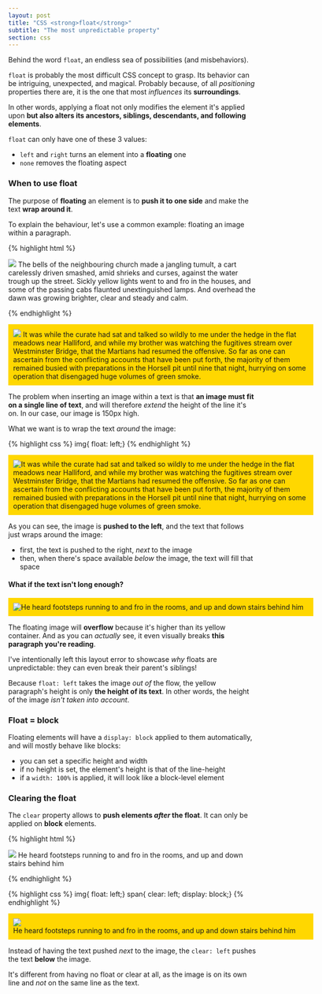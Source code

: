 ```yaml
---
layout: post
title: "CSS <strong>float</strong>"
subtitle: "The most unpredictable property"
section: css
---
```


Behind the word `float`, an endless sea of possibilities (and misbehaviors).

`float` is probably the most difficult CSS concept to grasp. Its behavior can be intriguing, unexpected, and magical. Probably because, of all _positioning_ properties there are, it is the one that most _influences_ its **surroundings**.

In other words, applying a float not only modifies the element it's applied upon **but also alters its ancestors, siblings, descendants, and following elements**.

`float` can only have one of these 3 values:

* `left` and `right` turns an element into a **floating** one
* `none` removes the floating aspect

### When to use float

The purpose of **floating** an element is to **push it to one side** and make the text **wrap around it**.

To explain the behaviour, let's use a common example: floating an image within a paragraph.

{% highlight html %}
<p>
  <img src="https://placehold.it/150x150">
  The bells of the neighbouring church made a jangling tumult, a cart carelessly driven smashed, amid shrieks and curses, against the water trough up the street.  Sickly yellow lights went to and fro in the houses, and some of the passing cabs flaunted unextinguished lamps. And overhead the dawn was growing brighter, clear and steady and calm.
</p>
{% endhighlight %}

<div class="result">
  <p style="background: gold; padding: 10px; width: 600px;">
    <img src="https://placehold.it/150x150">
    It was while the curate had sat and talked so wildly to me under the hedge in the flat meadows near Halliford, and while my brother was watching the fugitives stream over Westminster Bridge, that the Martians had resumed the offensive. So far as one can ascertain from the conflicting accounts that have been put forth, the majority of them remained busied with preparations in the Horsell pit until nine that night, hurrying on some operation that disengaged huge volumes of green smoke.
  </p>
</div>

The problem when inserting an image within a text is that **an image must fit on a single line of text**, and will therefore _extend_ the height of the line it's on. In our case, our image is 150px high.

What we want is to wrap the text _around_ the image:

{% highlight css %}
img{ float: left;}
{% endhighlight %}

<div class="result">
  <p style="background: gold; padding: 10px; width: 600px;">
    <img style="float: left;" src="https://placehold.it/150x150">
    It was while the curate had sat and talked so wildly to me under the hedge in the flat meadows near Halliford, and while my brother was watching the fugitives stream over Westminster Bridge, that the Martians had resumed the offensive. So far as one can ascertain from the conflicting accounts that have been put forth, the majority of them remained busied with preparations in the Horsell pit until nine that night, hurrying on some operation that disengaged huge volumes of green smoke.
  </p>
</div>

As you can see, the image is **pushed to the left**, and the text that follows just wraps around the image:

* first, the text is pushed to the right, _next_ to the image
* then, when there's space available _below_ the image, the text will fill that space

#### What if the text isn't long enough?

<div class="result">
  <p style="background: gold; padding: 10px; width: 600px;">
    <img style="float: left;" src="https://placehold.it/150x150">
    He heard footsteps running to and fro in the rooms, and up and down stairs behind him
  </p>
</div>

The floating image will **overflow** because it's higher than its yellow container. And as you can _actually_ see, it even visually breaks **this paragraph you're reading**.

I've intentionally left this layout error to showcase _why_ floats are unpredictable: they can even break their parent's siblings!

Because `float: left` takes the image _out of_ the flow, the yellow paragraph's height is only **the height of its text**. In other words, the height of the image _isn't taken into account_.

### Float = block

Floating elements will have a `display: block` applied to them automatically, and will mostly behave like blocks:

* you can set a specific height and width
* if no height is set, the element's height is that of the line-height
* if a `width: 100%` is applied, it will look like a block-level element

### Clearing the float

The `clear` property allows to **push elements _after_ the float**. It can only be applied on **block** elements.

{% highlight html %}
<p>
  <img src="https://placehold.it/150x150">
  <span>He heard footsteps running to and fro in the rooms, and up and down stairs behind him</span>
</p>
{% endhighlight %}

{% highlight css %}
img{ float: left;}
span{ clear: left; display: block;}
{% endhighlight %}

<div class="result">
  <p style="background: gold; padding: 10px; width: 600px;">
    <img style="float: left;" src="https://placehold.it/150x150">
    <span style="clear: left; display: block;">He heard footsteps running to and fro in the rooms, and up and down stairs behind him</span>
  </p>
</div>

Instead of having the text pushed _next_ to the image, the `clear: left` pushes the text **below** the image.

It's different from having no float or clear at all, as the image is on its own line and _not_ on the same line as the text.

